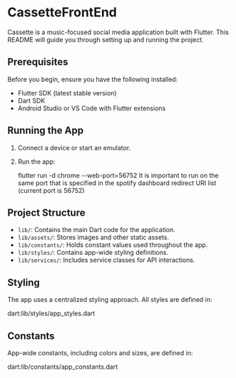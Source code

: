# CassetteFrontEnd
 

Cassette is a music-focused social media application built with Flutter. This README will guide you through setting up and running the project.

## Prerequisites

Before you begin, ensure you have the following installed:
- Flutter SDK (latest stable version)
- Dart SDK
- Android Studio or VS Code with Flutter extensions

## Running the App

1. Connect a device or start an emulator.

2. Run the app:
   
   flutter run -d chrome --web-port=56752
   It is important to run on the same port that is specified in the spotify dashboard redirect URI list (current port is 56752)

## Project Structure

- `lib/`: Contains the main Dart code for the application.
- `lib/assets/`: Stores images and other static assets.
- `lib/constants/`: Holds constant values used throughout the app.
- `lib/styles/`: Contains app-wide styling definitions.
- `lib/services/`: Includes service classes for API interactions.


## Styling

The app uses a centralized styling approach. All styles are defined in:

dart:lib/styles/app_styles.dart

## Constants

App-wide constants, including colors and sizes, are defined in:

dart:lib/constants/app_constants.dart

